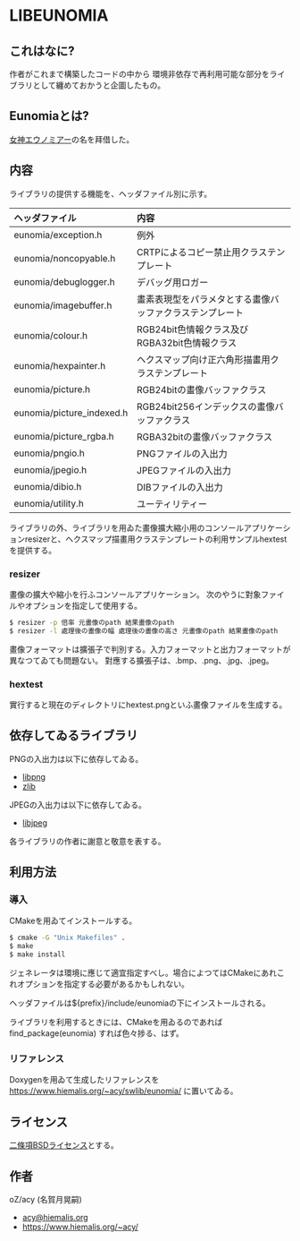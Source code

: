 # LIBEUNOMIA

## これはなに?
作者がこれまで構築したコードの中から
環境非依存で再利用可能な部分をライブラリとして纏めておかうと企圖したもの。


## Eunomiaとは?
[女神エウノミアー](https://ja.wikipedia.org/wiki/%E3%82%A8%E3%82%A6%E3%83%8E%E3%83%9F%E3%82%A2%E3%83%BC)の名を拜借した。


## 内容
ライブラリの提供する機能を、ヘッダファイル別に示す。

|ヘッダファイル|内容|
|:---|:---|
|eunomia/exception.h|例外|
|eunomia/noncopyable.h|CRTPによるコピー禁止用クラステンプレート|
|eunomia/debuglogger.h|デバッグ用ロガー|
|eunomia/imagebuffer.h|畫素表現型をパラメタとする畫像バッファクラステンプレート|
|eunomia/colour.h|RGB24bit色情報クラス及びRGBA32bit色情報クラス|
|eunomia/hexpainter.h|ヘクスマップ向け正六角形描畫用クラステンプレート|
|eunomia/picture.h|RGB24bitの畫像バッファクラス|
|eunomia/picture_indexed.h|RGB24bit256インデックスの畫像バッファクラス|
|eunomia/picture_rgba.h|RGBA32bitの畫像バッファクラス|
|eunomia/pngio.h|PNGファイルの入出力|
|eunomia/jpegio.h|JPEGファイルの入出力|
|eunomia/dibio.h|DIBファイルの入出力|
|eunomia/utility.h|ユーティリティー|

ライブラリの外、ライブラリを用ゐた畫像擴大縮小用のコンソールアプリケーションresizerと、ヘクスマップ描畫用クラステンプレートの利用サンプルhextestを提供する。

### resizer
畫像の擴大や縮小を行ふコンソールアプリケーション。
次のやうに對象ファイルやオプションを指定して使用する。

```bash
$ resizer -p 倍率 元畫像のpath 結果畫像のpath
$ resizer -l 處理後の畫像の幅 處理後の畫像の高さ 元畫像のpath 結果畫像のpath
```

畫像フォーマットは擴張子で判別する。入力フォーマットと出力フォーマットが異なつてゐても問題ない。
對應する擴張子は、.bmp、.png、.jpg、.jpeg。


### hextest
實行すると現在のディレクトリにhextest.pngといふ畫像ファイルを生成する。


## 依存してゐるライブラリ
PNGの入出力は以下に依存してゐる。
* [libpng](http://www.libpng.org/pub/png/libpng.html)
* [zlib](https://www.zlib.net/)

JPEGの入出力は以下に依存してゐる。
* [libjpeg](http://www.ijg.org/)

各ライブラリの作者に謝意と敬意を表する。


## 利用方法

### 導入
CMakeを用ゐてインストールする。

```bash
$ cmake -G "Unix Makefiles" .
$ make
$ make install
```

ジェネレータは環境に應じて適宜指定すべし。場合によつてはCMakeにあれこれオプションを指定する必要があるかもしれない。

ヘッダファイルは${prefix}/include/eunomiaの下にインストールされる。

ライブラリを利用するときには、CMakeを用ゐるのであれば find_package(eunomia) すれば色々捗る、はず。


### リファレンス
Doxygenを用ゐて生成したリファレンスを
<https://www.hiemalis.org/~acy/swlib/eunomia/>
に置いてゐる。


## ライセンス
[二條項BSDライセンス](https://opensource.org/licenses/BSD-2-Clause)とする。


## 作者
oZ/acy (名賀月晃嗣)
* <acy@hiemalis.org>
* <https://www.hiemalis.org/~acy/>
